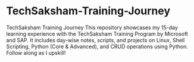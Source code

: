 # TechSaksham-Training-Journey
TechSaksham Training Journey  This repository showcases my 15-day learning experience with the TechSaksham Training Program by Microsoft and SAP. It includes day-wise notes, scripts, and projects on Linux, Shell Scripting, Python (Core &amp; Advanced), and CRUD operations using Python. Follow along as I upskill!
